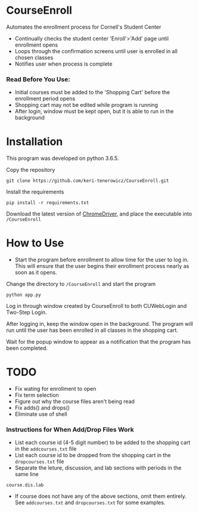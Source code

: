 # CourseEnroll
Automates the enrollment process for Cornell's Student Center
- Continually checks the student center 'Enroll'>'Add' page until enrollment opens
- Loops through the confirmation screens until user is enrolled in all chosen classes
- Notifies user when process is complete

### Read Before You Use:
- Initial courses must be added to the 'Shopping Cart' before the enrollment period opens
- Shopping cart may not be edited while program is running
- After login, window must be kept open, but it is able to run in the background

# Installation
This program was developed on python 3.6.5.

Copy the repository
```
git clone https://github.com/keri-tenerowicz/CourseEnroll.git
```

Install the requirements
```
pip install -r requirements.txt
```

Download the latest version of [ChromeDriver](https://sites.google.com/a/chromium.org/chromedriver/downloads), and place the executable into `/CourseEnroll`

# How to Use
- Start the program before enrollment to allow time for the user to log in. This will ensure that the user begins their enrollment process nearly as soon as it opens.

Change the directory to `/CourseEnroll` and start the program
```
python app.py
```

Log in through window created by CourseEnroll to both CUWebLogin and Two-Step Login.

After logging in, keep the window open in the background. The program will run until the user has been enrolled in all classes in the shopping cart.

Wait for the popup window to appear as a notification that the program has been completed.

# TODO
- Fix wating for enrollment to open
- Fix term selection
- Figure out why the course files aren't being read
- Fix adds() and drops()
- Eliminate use of shell

### Instructions for When Add/Drop Files Work

- List each course id (4-5 digit number) to be added to the shopping cart in the `addcourses.txt` file
- List each course id to be dropped from the shopping cart in the `dropcourses.txt` file
- Separate the leture, discussion, and lab sections with periods in the same line
```
course.dis.lab
```
- If course does not have any of the above sections, omit them entirely. See `addcourses.txt` and `dropcourses.txt` for some examples.
